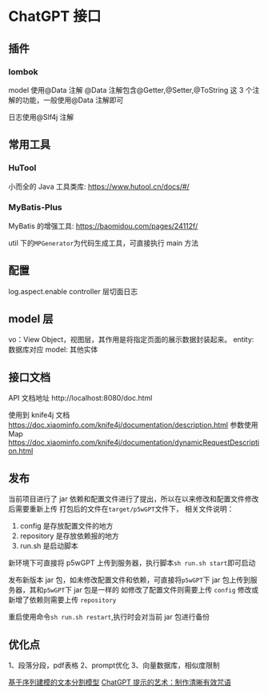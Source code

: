 # ChatGPT 接口

## 插件

### lombok

model 使用@Data 注解
@Data 注解包含@Getter,@Setter,@ToString 这 3 个注解的功能，一般使用@Data 注解即可

日志使用@Slf4j 注解

## 常用工具

### HuTool

小而全的 Java 工具类库: https://www.hutool.cn/docs/#/

### MyBatis-Plus

MyBatis 的增强工具: https://baomidou.com/pages/24112f/

util 下的`MPGenerator`为代码生成工具，可直接执行 main 方法

## 配置

log.aspect.enable controller 层切面日志

## model 层

vo：View Object，视图层，其作用是将指定页面的展示数据封装起来。
entity: 数据库对应
model: 其他实体

## 接口文档

API 文档地址 http://localhost:8080/doc.html

使用到 knife4j 文档
https://doc.xiaominfo.com/knife4j/documentation/description.html
参数使用 Map
https://doc.xiaominfo.com/knife4j/documentation/dynamicRequestDescription.html

## 发布

当前项目进行了 jar 依赖和配置文件进行了提出，所以在以来修改和配置文件修改后需要重新上传
打包后的文件在`target/p5wGPT`文件下，
相关文件说明：

1. config 是存放配置文件的地方
2. repository 是存放依赖报的地方
3. run.sh 是启动脚本

新环境下可直接将 p5wGPT 上传到服务器，执行脚本`sh run.sh start`即可启动

发布新版本 jar 包，如未修改配置文件和依赖，可直接将`p5wGPT`下 jar 包上传到服务器，其和`p5wGPT`下 jar 包是一样的
如修改了配置文件则需要上传 `config`
修改或新增了依赖则需要上传 `repository`

重启使用命令`sh run.sh restart`,执行时会对当前 jar 包进行备份


## 优化点

1、段落分段，pdf表格
2、prompt优化
3、向量数据库，相似度限制

[基于序列建模的文本分割模型](https://modelscope.cn/models/damo/nlp_bert_document-segmentation_chinese-base/summary)
[ChatGPT 提示的艺术：制作清晰有效咒语](https://github.com/wikieden/Awesome-ChatGPT-Prompts-CN/blob/main/ChatGpt-receipt.md)

